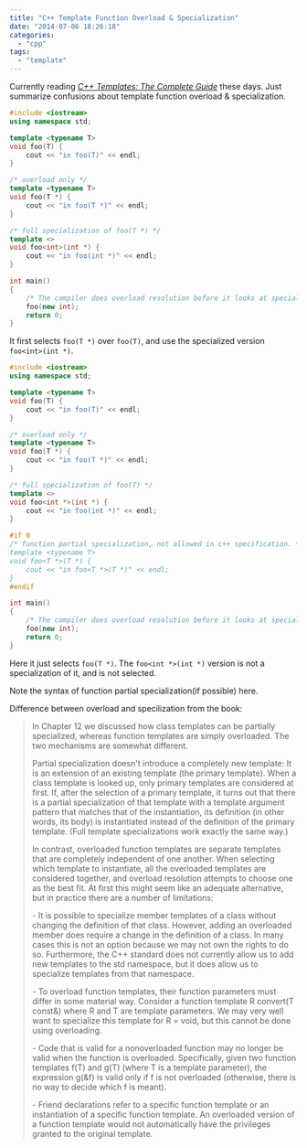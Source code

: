 ```yaml
---
title: "C++ Template Function Overload & Specialization"
date: "2014-07-06 18:26:18"
categories: 
  - "cpp"
tags: 
  - "template"
---
```


Currently reading *[C++ Templates: The Complete Guide](http://www.amazon.com/C-Templates-The-Complete-Guide/dp/0201734842/)* these days. Just summarize confusions about template function overload & specialization.

```cpp
#include <iostream>
using namespace std;

template <typename T>
void foo(T) {
    cout << "in foo(T)" << endl;    
}

/* overload only */
template <typename T>
void foo(T *) {
    cout << "in foo(T *)" << endl;
}

/* full specialization of foo(T *) */
template <>
void foo<int>(int *) {
    cout << "in foo(int *)" << endl;
}

int main()
{
    /* The compiler does overload resolution before it looks at specializations. */
    foo(new int);
    return 0;
}
```

It first selects `foo(T *)` over `foo(T)`, and use the specialized version `foo<int>(int *)`.

```cpp
#include <iostream>
using namespace std;

template <typename T>
void foo(T) {
    cout << "in foo(T)" << endl;    
}

/* overload only */
template <typename T>
void foo(T *) {
    cout << "in foo(T *)" << endl;
}

/* full specialization of foo(T) */
template <>
void foo<int *>(int *) {
    cout << "in foo(int *)" << endl;
}

#if 0
/* function partial specialization, not allowed in c++ specification. */
template <typename T>
void foo<T *>(T *) {
    cout << "in foo<T *>(T *)" << endl;
}
#endif

int main()
{
    /* The compiler does overload resolution before it looks at specializations. */
    foo(new int);
    return 0;
}
```

Here it just selects `foo(T *)`. The `foo<int *>(int *)` version is not a specialization of it, and is not selected.

Note the syntax of function partial specialization(if possible) here.

Difference between overload and specilization from the book:

> In Chapter 12 we discussed how class templates can be partially specialized, whereas function templates are simply overloaded. The two mechanisms are somewhat different.
> 
> Partial specialization doesn't introduce a completely new template: It is an extension of an existing template (the primary template). When a class template is looked up, only primary templates are considered at first. If, after the selection of a primary template, it turns out that there is a partial specialization of that template with a template argument pattern that matches that of the instantiation, its definition (in other words, its body) is instantiated instead of the definition of the primary template. (Full template specializations work exactly the same way.)
> 
> In contrast, overloaded function templates are separate templates that are completely independent of one another. When selecting which template to instantiate, all the overloaded templates are considered together, and overload resolution attempts to choose one as the best fit. At first this might seem like an adequate alternative, but in practice there are a number of limitations:
> 
> \- It is possible to specialize member templates of a class without changing the definition of that class. However, adding an overloaded member does require a change in the definition of a class. In many cases this is not an option because we may not own the rights to do so. Furthermore, the C++ standard does not currently allow us to add new templates to the std namespace, but it does allow us to specialize templates from that namespace.
> 
> \- To overload function templates, their function parameters must differ in some material way. Consider a function template R convert(T const&) where R and T are template parameters. We may very well want to specialize this template for R = void, but this cannot be done using overloading.
> 
> \- Code that is valid for a nonoverloaded function may no longer be valid when the function is overloaded. Specifically, given two function templates f(T) and g(T) (where T is a template parameter), the expression g(&f) is valid only if f is not overloaded (otherwise, there is no way to decide which f is meant).
> 
> \- Friend declarations refer to a specific function template or an instantiation of a specific function template. An overloaded version of a function template would not automatically have the privileges granted to the original template.
